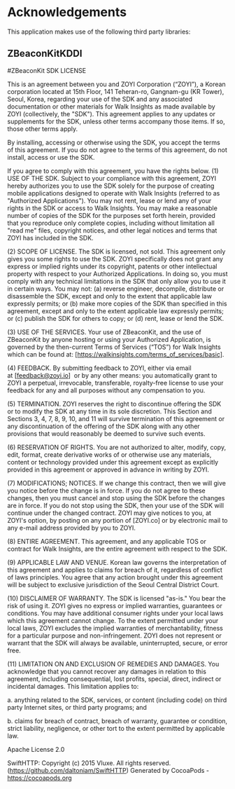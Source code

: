 # Acknowledgements
This application makes use of the following third party libraries:

## ZBeaconKitKDDI

#ZBeaconKit SDK LICENSE

This is an agreement between you and ZOYI Corporation (“ZOYI”), a Korean corporation
located at 15th Floor, 141 Teheran-ro, Gangnam-gu (KR Tower), Seoul, Korea, regarding 
your use of the SDK and any associated documentation or other materials for Walk Insights 
as made available by ZOYI (collectively, the "SDK"). This agreement applies to any 
updates or supplements for the SDK, unless other terms accompany those items. If so, 
those other terms apply.

By installing, accessing or otherwise using the SDK, you accept the terms of this 
agreement. If you do not agree to the terms of this agreement, do not install, 
access or use the SDK.

If you agree to comply with this agreement, you have the rights below.
(1) USE OF THE SDK. Subject to your compliance with this agreement, ZOYI hereby 
authorizes you to use the SDK solely for the purpose of creating mobile applications 
designed to operate with Walk Insights (referred to as "Authorized Applications"). 
You may not rent, lease or lend any of your rights in the SDK or access to Walk Insights. You may make a reasonable number of copies of the SDK for the purposes set 
forth herein, provided that you reproduce only complete copies, including without 
limitation all "read me" files, copyright notices, and other legal notices and 
terms that ZOYI has included in the SDK.

(2) SCOPE OF LICENSE. The SDK is licensed, not sold. This agreement only gives 
you some rights to use the SDK. ZOYI specifically does not grant any express or 
implied rights under its copyright, patents or other intellectual property with 
respect to your Authorized Applications. In doing so, you must comply with any 
technical limitations in the SDK that only allow you to use it in certain ways. 
You may not: (a) reverse engineer, decompile, distribute or disassemble the SDK, 
except and only to the extent that applicable law expressly permits; or (b) make 
more copies of the SDK than specified in this agreement, except and only to the 
extent applicable law expressly permits; or (c) publish the SDK for others to 
copy; or (d) rent, lease or lend the SDK.

(3) USE OF THE SERVICES. Your use of ZBeaconKit, and the use of ZBeaconKit 
by anyone hosting or using your Authorized Application, is governed by the 
then-current Terms of Services (“TOS”) for Walk Insights which can be found 
at: [https://walkinsights.com/terms_of_services/basic]. 

(4) FEEDBACK. By submitting feedback to ZOYI, either via email at [feedback@zoyi.io]
 or by any other means: you automatically grant to ZOYI a perpetual, irrevocable, 
transferable, royalty-free license to use your feedback for any and all purposes 
without any compensation to you.

(5) TERMINATION. ZOYI reserves the right to discontinue offering the SDK or 
to modify the SDK at any time in its sole discretion. 
This Section and Sections 3, 4, 7, 8, 9, 10, and 11 will survive termination 
of this agreement or any discontinuation of the offering of the SDK along with any other provisions that would reasonably be deemed to survive 
such events.

(6) RESERVATION OF RIGHTS. You are not authorized to alter, modify, copy, edit, 
format, create derivative works of or otherwise use any materials, content or 
technology provided under this agreement except as explicitly provided in this 
agreement or approved in advance in writing by ZOYI.

(7) MODIFICATIONS; NOTICES. If we change this contract, then we will give you 
notice before the change is in force. If you do not agree to these changes, 
then you must cancel and stop using the SDK before the changes are in force. 
If you do not stop using the SDK, then your use of the SDK will 
continue under the changed contract. ZOYI may give notices to you, at ZOYI's 
option, by posting on any portion of [ZOYI.co] or by electronic mail to any 
e-mail address provided by you to ZOYI.

(8) ENTIRE AGREEMENT. This agreement, and any applicable TOS or contract for 
Walk Insights, are the entire agreement with respect to the SDK.

(9) APPLICABLE LAW AND VENUE. Korean law governs the interpretation of this 
agreement and applies to claims for breach of it, regardless of conflict of 
laws principles. You agree that any action brought under this agreement will 
be subject to exclusive jurisdiction of the Seoul Central District Court.

(10) DISCLAIMER OF WARRANTY. The SDK is licensed "as-is." You bear the risk 
of using it. ZOYI gives no express or implied warranties, guarantees or conditions. 
You may have additional consumer rights under your local laws which this 
agreement cannot change. To the extent permitted under your local laws, ZOYI 
excludes the implied warranties of merchantability, fitness for a particular 
purpose and non-infringement. ZOYI does not represent or warrant that the SDK 
will always be available, uninterrupted, secure, or error free.

(11) LIMITATION ON AND EXCLUSION OF REMEDIES AND DAMAGES. You acknowledge that 
you cannot recover any damages in relation to this agreement, including consequential, 
lost profits, special, direct, indirect or incidental damages. This limitation 
applies to:

a. anything related to the SDK, services, or content (including code) on third 
party Internet sites, or third party programs; and

b. claims for breach of contract, breach of warranty, guarantee or condition, 
strict liability, negligence, or other tort to the extent permitted by applicable law.


Apache License 2.0

SwiftHTTP: Copyright (c) 2015 Vluxe. All rights reserved. (https://github.com/daltoniam/SwiftHTTP)
Generated by CocoaPods - https://cocoapods.org
